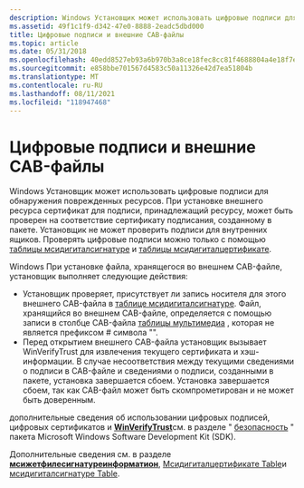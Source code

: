 ```yaml
---
description: Windows Установщик может использовать цифровые подписи для обнаружения поврежденных ресурсов.
ms.assetid: 49f1c1f9-d342-47e0-8888-2eadc5dbd000
title: Цифровые подписи и внешние CAB-файлы
ms.topic: article
ms.date: 05/31/2018
ms.openlocfilehash: 40edd8527eb93a6b970b3a8ce18fec8cc81f4688804a4e18f7ec5cdd748f3eca
ms.sourcegitcommit: e858bbe701567d4583c50a11326e42d7ea51804b
ms.translationtype: MT
ms.contentlocale: ru-RU
ms.lasthandoff: 08/11/2021
ms.locfileid: "118947468"
---
```

# <a name="digital-signatures-and-external-cabinet-files"></a>Цифровые подписи и внешние CAB-файлы

Windows Установщик может использовать цифровые подписи для обнаружения поврежденных ресурсов. При установке внешнего ресурса сертификат для подписи, принадлежащий ресурсу, может быть проверен на соответствие сертификату подписания, созданному в пакете. Установщик не может проверить подписи для внутренних ящиков. Проверять цифровые подписи можно только с помощью [таблицы мсидигиталсигнатуре](msidigitalsignature-table.md) и [таблицы мсидигиталцертификате](msidigitalcertificate-table.md).

Windows При установке файла, хранящегося во внешнем CAB-файле, установщик выполняет следующие действия:

-   Установщик проверяет, присутствует ли запись носителя для этого внешнего CAB-файла в [таблице мсидигиталсигнатуре](msidigitalsignature-table.md). Файл, хранящийся во внешнем CAB-файле, определяется с помощью записи в столбце CAB-файла [таблицы мультимедиа](media-table.md) , которая не является префиксом \# символа "".
-   Перед открытием внешнего CAB-файла установщик вызывает WinVerifyTrust для извлечения текущего сертификата и хэш-информации. В случае несоответствия между текущими сведениями о подписи в CAB-файле и сведениями о подписи, созданными в пакете, установка завершается сбоем. Установка завершается сбоем, так как CAB-файл может быть скомпрометирован и не может быть доверенным.

дополнительные сведения об использовании цифровых подписей, цифровых сертификатов и [**WinVerifyTrust**](/windows/desktop/api/wintrust/nf-wintrust-winverifytrust)см. в разделе " [безопасность](https://msdn.microsoft.com/library/cc527452.aspx) " пакета Microsoft Windows Software Development Kit (SDK).

Дополнительные сведения см. в разделе [**мсижетфилесигнатуреинформатион**](/windows/desktop/api/Msi/nf-msi-msigetfilesignatureinformationa), [Мсидигиталцертификате Table](msidigitalcertificate-table.md)и [мсидигиталсигнатуре Table](msidigitalsignature-table.md).

 

 
